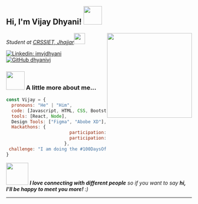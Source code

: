<h2> Hi, I'm Vijay Dhyani! <img src="https://media.giphy.com/media/mGcNjsfWAjY5AEZNw6/giphy.gif" width="50"></h2>
<img align='right' src="https://media.giphy.com/media/3oz8xQ6746bq8fjBBu/giphy.gif" width="230">
<p><em>Student at <a href="http://crssietjhajjar.ac.in/">CRSSIET, Jhajjar</a><img src="https://media.giphy.com/media/fYSnHlufseco8Fh93Z/giphy.gif" width="30"></br>
</em></p>

[![Linkedin: imvjdhyani](https://img.shields.io/badge/-imvjdhyani-blue?style=flat-square&logo=Linkedin&logoColor=white&link=https://www.linkedin.com/in/imvjdhyani/)](https://www.linkedin.com/in/imvjdhyani/)
[![GitHub dhyanivj](https://img.shields.io/github/followers/imvjdhyani?label=follow&style=social)](https://github.com/dhyanivj)


### <img src="https://media.giphy.com/media/VgCDAzcKvsR6OM0uWg/giphy.gif" width="50"> A little more about me...  

```javascript
const Vijay = {
  pronouns: "He" | "Him",
  code: [Javascript, HTML, CSS, Bootstrap , Materilize CSS],
  tools: [React, Node],
  Design Tools: ["Figma", "Abobe XD"],
  Hackathons: {
                        participation: "Hack Jaipur",
                        participation: "DEV SOC 1.0"
                      },
 challenge: "I am doing the #100DaysOfCode challenge focused on Web Development"
}
```

<img src="https://media.giphy.com/media/LnQjpWaON8nhr21vNW/giphy.gif" width="60"> <em><b>I love connecting with different people</b> so if you want to say <b>hi, I'll be happy to meet you more!</b> :)</em>

---
